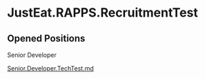 JustEat.RAPPS.RecruitmentTest
====================================

## Opened Positions ##
Senior Developer

[Senior.Developer.TechTest.md](Senior.Developer.TechTest.md)
